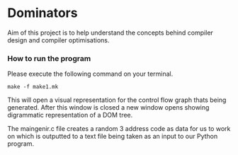 # Dominators
Aim of this project is to help understand the concepts behind compiler design and compiler optimisations.

<h3>How to run the program</h3>
Please execute the following command on your terminal.

<code>make -f make1.mk</code>

This will open a visual representation for the control flow graph thats being generated.
After this window is closed a new window opens showing digrammatic representation of a DOM tree.

The maingenir.c file creates a random 3 address code as data for us to work on which is outputted to a text file being taken as an input to our Python program.
